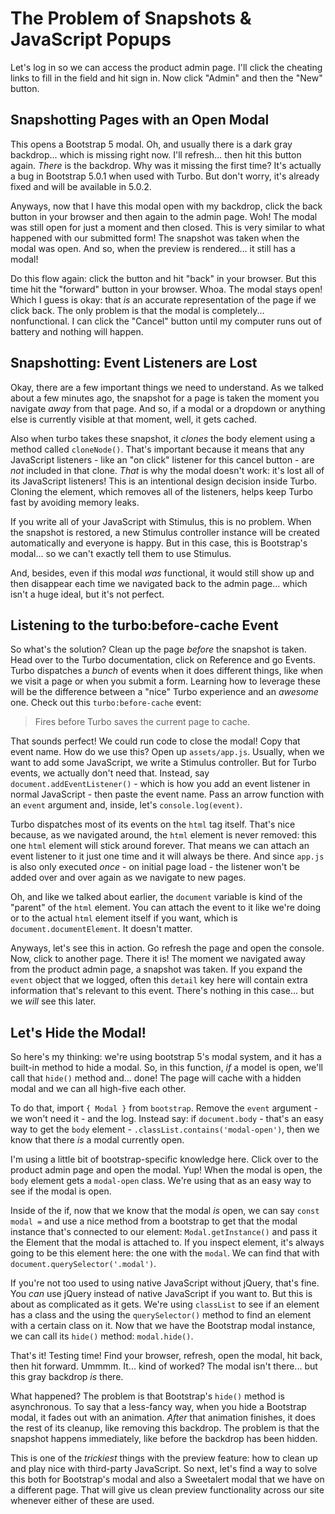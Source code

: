# The Problem of Snapshots & JavaScript Popups

Let's log in so we can access the product admin page. I'll click the cheating links
to fill in the field and hit sign in. Now click "Admin" and then the "New" button.

## Snapshotting Pages with an Open Modal

This opens a Bootstrap 5 modal. Oh, and usually there is a dark gray backdrop...
which is missing right now. I'll refresh... then hit this button again. *There*
is the backdrop. Why was it missing the first time? It's actually a bug in
Bootstrap 5.0.1 when used with Turbo. But don't worry, it's already fixed and will
be available in 5.0.2.

Anyways, now that I have this modal open with my backdrop, click the back button
in your browser and then again to the admin page. Woh! The modal was still open
for just a moment and then closed. This is very similar to what happened with
our submitted form! The snapshot was taken when the modal was open. And so, when
the preview is rendered... it still has a modal!

Do this flow again: click the button and hit "back" in your browser. But this time
hit the "forward" button in your browser. Whoa. The modal stays open! Which I guess
is okay: that *is* an accurate representation of the page if we click back. The
only problem is that the modal is completely... nonfunctional. I can click the
"Cancel" button until my computer runs out of battery and nothing will happen.

## Snapshotting: Event Listeners are Lost

Okay, there are a few important things we need to understand. As we talked about
a few minutes ago, the snapshot for a page is taken the moment you navigate *away*
from that page. And so, if a modal or a dropdown or anything else is currently visible
at that moment, well, it gets cached.

Also when turbo takes these snapshot, it *clones* the body element using a method
called `cloneNode()`. That's important because it means that any JavaScript
listeners - like an "on click" listener for this cancel button - are *not* included
in that clone. *That* is why the modal doesn't work: it's lost all of its
JavaScript listeners! This is an intentional design decision inside Turbo. Cloning
the element, which removes all of the listeners, helps keep Turbo fast by avoiding
memory leaks.

If you write all of your JavaScript with Stimulus, this is no problem. When the
snapshot is restored, a new Stimulus controller instance will be created
automatically and everyone is happy. But in this case, this is Bootstrap's modal...
so we can't exactly tell them to use Stimulus.

And, besides, even if this modal *was* functional, it would still show up and
then disappear each time we navigated back to the admin page... which isn't a huge
ideal, but it's not perfect.

## Listening to the turbo:before-cache Event

So what's the solution? Clean up the page *before* the snapshot is taken. Head over
to the Turbo documentation, click on Reference and go Events. Turbo dispatches a
*bunch* of events when it does different things, like when we visit a page or when
you submit a form. Learning how to leverage these will be the difference between a
"nice" Turbo experience and an *awesome* one. Check out this `turbo:before-cache`
event:

> Fires before Turbo saves the current page to cache.

That sounds perfect! We could run code to close the modal! Copy that event name.
How do we use this? Open up `assets/app.js`. Usually, when we want to add some
JavaScript, we write a Stimulus controller. But for Turbo events, we actually don't
need that. Instead, say `document.addEventListener()` - which is how you add an
event listener in normal JavaScript - then paste the event name. Pass an arrow
function with an `event` argument and, inside, let's `console.log(event)`.

Turbo dispatches most of its events on the `html` tag itself. That's nice because,
as we navigated around, the `html` element is never removed: this one `html`
element will stick around forever. That means we can attach an event listener to
it just one time and it will always be there. And since `app.js` is also only executed
*once* - on initial page load - the listener won't be added over and over again
as we navigate to new pages.

Oh, and like we talked about earlier, the `document` variable is kind of the
"parent" of the `html` element. You can attach the event to it like we're doing
or to the actual `html` element itself if you want, which is
`document.documentElement`. It doesn't matter.

Anyways, let's see this in action. Go refresh the page and open the console. Now,
click to another page. There it is! The moment we navigated away from the product
admin page, a snapshot was taken. If you expand the `event` object that we logged,
often this `detail` key here will contain extra information that's relevant to this
event. There's nothing in this case... but we *will* see this later.

## Let's Hide the Modal!

So here's my thinking: we're using bootstrap 5's modal system, and it has a
built-in method to hide a modal. So, in this function, *if* a model is open, we'll
call that `hide()` method and... done! The page will cache with a hidden modal
and we can all high-five each other.

To do that, import `{ Modal }` from `bootstrap`. Remove the `event` argument - we
won't need it - and the log. Instead say: if `document.body` - that's an easy way
to get the `body` element - `.classList.contains('modal-open')`, then we know that
there *is* a modal currently open.

I'm using a little bit of bootstrap-specific knowledge here. Click over to the product
admin page and open the modal. Yup! When the modal is open, the `body` element gets
a `modal-open` class. We're using that as an easy way to see if the modal is open.

Inside of the if, now that we know that the modal *is* open, we can say
`const modal =` and use a nice method from a bootstrap to get that the modal instance
that's connected to our element: `Modal.getInstance()` and pass it the Element
that the modal is attached to. If you inspect element, it's always going to be this
element here: the one with the `modal`. We can find that with
`document.querySelector('.modal')`.

If you're not too used to using native JavaScript without jQuery, that's fine. You
*can* use jQuery instead of native JavaScript if you want to. But this is about as
complicated as it gets. We're using `classList` to see if an element has a class
and the using the `querySelector()` method to find an element with a certain
class on it. Now that we have the Bootstrap modal instance, we can call its
`hide()` method: `modal.hide()`.

That's it! Testing time! Find your browser, refresh, open the modal, hit back, then
hit forward. Ummmm. It... kind of worked? The modal isn't there... but this gray
backdrop *is* there.

What happened? The problem is that Bootstrap's `hide()` method is asynchronous.
To say that a less-fancy way, when you hide a Bootstrap modal, it fades out with
an animation. *After* that animation finishes, it does the rest of its cleanup,
like removing this backdrop. The problem is that the snapshot happens immediately,
like before the backdrop has been hidden.

This is one of the *trickiest* things with the preview feature: how to clean up
and play nice with third-party JavaScript. So next, let's find a way to solve
this both for Bootstrap's modal and also a Sweetalert modal that we have on a
different page. That will give us clean preview functionality across our site
whenever either of these are used.
